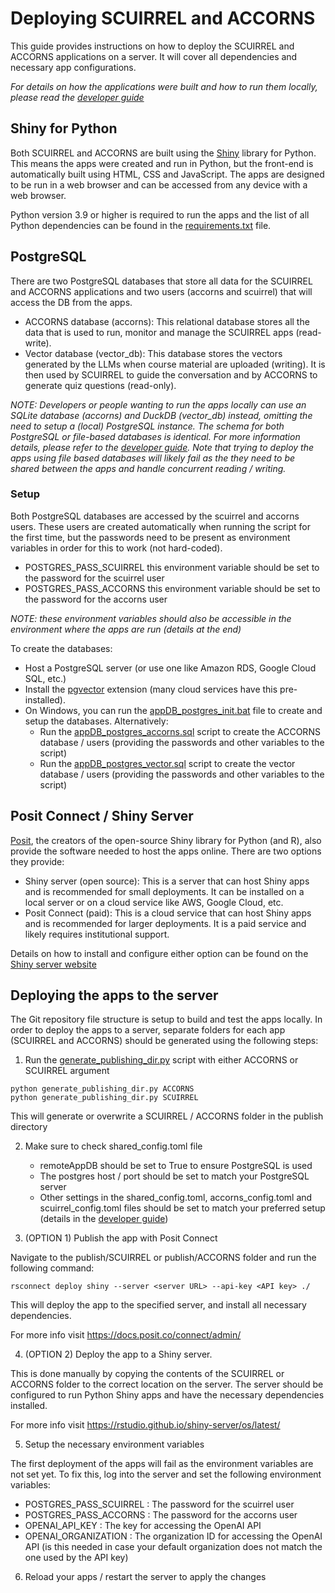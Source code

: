 # Deploying SCUIRREL and ACCORNS

This guide provides instructions on how to deploy the SCUIRREL and ACCORNS applications
on a server. It will cover all dependencies and necessary app configurations.

_For details on how the applications were built and how to run them locally, please read
the [developer guide](developer.md)_

## Shiny for Python

Both SCUIRREL and ACCORNS are built using the [Shiny](https://shiny.posit.co/py/)
library for Python. This means the apps were created and run in Python, but the
front-end is automatically built using HTML, CSS and JavaScript. The apps are designed
to be run in a web browser and can be accessed from any device with a web browser.

Python version 3.9 or higher is required to run the apps and the list of all Python
dependencies can be found in the [requirements.txt](requirements.txt) file.

## PostgreSQL

There are two PostgreSQL databases that store all data for the SCUIRREL and ACCORNS
applications and two users (accorns and scuirrel) that will access the DB from the apps.

- ACCORNS database (accorns): This relational database stores all the data that is used
  to run, monitor and manage the SCUIRREL apps (read-write).
- Vector database (vector_db): This database stores the vectors generated by the LLMs
  when course material are uploaded (writing). It is then used by SCUIRREL to guide the
  conversation and by ACCORNS to generate quiz questions (read-only).

_NOTE: Developers or people wanting to run the apps locally can use an SQLite database
(accorns) and DuckDB (vector_db) instead, omitting the need to setup a (local)
PostgreSQL instance. The schema for both PostgreSQL or file-based databases is
identical. For more information details, please refer to the
[developer guide](developer.md). Note that trying to deploy the apps using file based
databases will likely fail as the they need to be shared between the apps and handle
concurrent reading / writing._

### Setup

Both PostgreSQL databases are accessed by the scuirrel and accorns users. These users
are created automatically when running the script for the first time, but the passwords
need to be present as environment variables in order for this to work (not hard-coded).

- POSTGRES_PASS_SCUIRREL this environment variable should be set to the password for the
  scuirrel user
- POSTGRES_PASS_ACCORNS this environment variable should be set to the password for the
  accorns user

_NOTE: these environment variables should also be accessible in the environment where
the apps are run (details at the end)_

To create the databases:

- Host a PostgreSQL server (or use one like Amazon RDS, Google Cloud SQL, etc.)
- Install the [pgvector](https://github.com/pgvector/pgvector) extension (many cloud
  services have this pre-installed).
- On Windows, you can run the
  [appDB_postgres_init.bat](../ACCORNS/appDB/appDB_postgres_init.bat) file to create and
  setup the databases. Alternatively:
  - Run the [appDB_postgres_accorns.sql](../ACCORNS/appDB/appDB_postgres_accorns.sql)
    script to create the ACCORNS database / users (providing the passwords and other
    variables to the script)
  - Run the [appDB_postgres_vector.sql](../ACCORNS/appDB/appDB_postgres_vector.sql)
    script to create the vector database / users (providing the passwords and other
    variables to the script)

## Posit Connect / Shiny Server

[Posit](https://posit.co/), the creators of the open-source Shiny library for Python
(and R), also provide the software needed to host the apps online. There are two options
they provide:

- Shiny server (open source): This is a server that can host Shiny apps and is
  recommended for small deployments. It can be installed on a local server or on a cloud
  service like AWS, Google Cloud, etc.
- Posit Connect (paid): This is a cloud service that can host Shiny apps and is
  recommended for larger deployments. It is a paid service and likely requires
  institutional support.

Details on how to install and configure either option can be found on the
[Shiny server website](https://posit.co/products/open-source/shinyserver/)

## Deploying the apps to the server

The Git repository file structure is setup to build and test the apps locally. In order
to deploy the apps to a server, separate folders for each app (SCUIRREL and ACCORNS)
should be generated using the following steps:

1. Run the [generate_publishing_dir.py](publish/generate_publishing_dir.py) script with
   either ACCORNS or SCUIRREL argument

```
python generate_publishing_dir.py ACCORNS
python generate_publishing_dir.py SCUIRREL
```

This will generate or overwrite a SCUIRREL / ACCORNS folder in the publish directory

2. Make sure to check shared_config.toml file

   - remoteAppDB should be set to True to ensure PostgreSQL is used
   - The postgres host / port should be set to match your PostgreSQL server
   - Other settings in the shared_config.toml, accorns_config.toml and
     scuirrel_config.toml files should be set to match your preferred setup (details in
     the [developer guide](developer.md))

3. (OPTION 1) Publish the app with Posit Connect

Navigate to the publish/SCUIRREL or publish/ACCORNS folder and run the following
command:

```
rsconnect deploy shiny --server <server URL> --api-key <API key> ./
```

This will deploy the app to the specified server, and install all necessary
dependencies.

For more info visit https://docs.posit.co/connect/admin/

4. (OPTION 2) Deploy the app to a Shiny server.

This is done manually by copying the contents of the SCUIRREL or ACCORNS folder to the
correct location on the server. The server should be configured to run Python Shiny apps
and have the necessary dependencies installed.

For more info visit https://rstudio.github.io/shiny-server/os/latest/

5. Setup the necessary environment variables

The first deployment of the apps will fail as the environment variables are not set yet.
To fix this, log into the server and set the following environment variables:

- POSTGRES_PASS_SCUIRREL : The password for the scuirrel user
- POSTGRES_PASS_ACCORNS : The password for the accorns user
- OPENAI_API_KEY : The key for accessing the OpenAI API
- OPENAI_ORGANIZATION : The organization ID for accessing the OpenAI API (is this needed
  in case your default organization does not match the one used by the API key)

6. Reload your apps / restart the server to apply the changes
